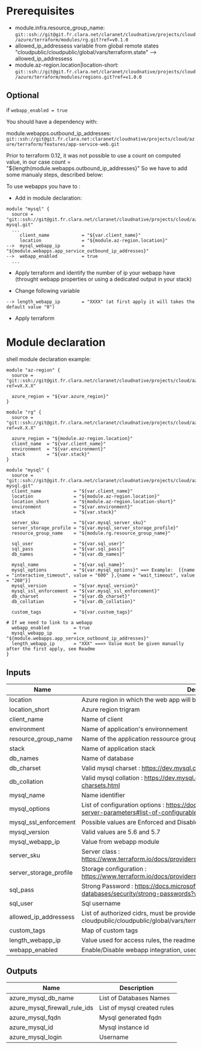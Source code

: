 # Prerequisites
* module.infra.resource_group_name: `git::ssh://git@git.fr.clara.net/claranet/cloudnative/projects/cloud/azure/terraform/modules/rg.git?ref=v0.1.0`
* allowed_ip_addressess variable from global remote states "cloudpublic/cloudpublic/global/vars/terraform.state" --> allowed_ip_addressess
* module.az-region.location|location-short: `git::ssh://git@git.fr.clara.net/claranet/cloudnative/projects/cloud/azure/terraform/modules/regions.git?ref=v1.0.0`

## Optional

if `webapp_enabled = true`

You should have a dependency with:

module.webapps.outbound_ip_addresses: `git::ssh://git@git.fr.clara.net:claranet/cloudnative/projects/cloud/azure/terraform/features/app-service-web.git`

Prior to terraform 0.12, it was not possible to use a count on computed value, in our case count = "${length(module.webapps.outbound_ip_addresses}"
So we have to add some manualy steps, described below:

To use webapps you have to :

* Add in module declaration:

```shell
module "mysql" {
  source = "git::ssh://git@git.fr.clara.net/claranet/cloudnative/projects/cloud/azure/terraform/features/db-mysql.git"
  ...
     client_name            = "${var.client_name}"
     location               = "${module.az-region.location}"
-->  mysql_webapp_ip        = "${module.webapps.app_service_outbound_ip_addresses}"
-->  webapp_enabled         = true
  ...
```
* Apply terraform and identify the number of ip your webapp have (throught webapp properties or using a dedicated output in your stack) 

* Change following variable 

```
--> length_webapp_ip        = "XXXX" (at first apply it will takes the default value "0")

```

* Apply terraform 

# Module declaration

shell module declaration example:

```shell
module "az-region" {
  source = "git::ssh://git@git.fr.clara.net/claranet/cloudnative/projects/cloud/azure/terraform/modules/regions.git?ref=vX.X.X"

  azure_region = "${var.azure_region}"
}

module "rg" {
  source = "git::ssh://git@git.fr.clara.net/claranet/cloudnative/projects/cloud/azure/terraform/modules/rg.git?ref=vX.X.X"

  azure_region = "${module.az-region.location}"
  client_name  = "${var.client_name}"
  environment  = "${var.environment}"
  stack        = "${var.stack}"
}

module "mysql" {
  source = "git::ssh://git@git.fr.clara.net/claranet/cloudnative/projects/cloud/azure/terraform/features/db-mysql.git"
  client_name            = "${var.client_name}"
  location               = "${module.az-region.location}"
  location_short         = "${module.az-region.location-short}"
  environment            = "${var.environment}"
  stack                  = "${var.stack}"

  server_sku             = "${var.mysql_server_sku}"
  server_storage_profile = "${var.mysql_server_storage_profile}"
  resource_group_name    = "${module.rg.resource_group_name}"

  sql_user               = "${var.sql_user}"
  sql_pass               = "${var.sql_pass}"
  db_names               = "${var.db_names}"

  mysql_name             = "${var.sql_name}"
  mysql_options          = "${var.mysql_options}" ==> Example:  [{name = "interactive_timeout", value = "600" },{name = "wait_timeout", value = "260"}]
  mysql_version          = "${var.mysql_version}"
  mysql_ssl_enforcement  = "${var.mysql_ssl_enforcement}"
  db_charset             = "${var.db_charset}"
  db_collation           = "${var.db_collation}"

  custom_tags            = "${var.custom_tags}"

# If we need to link to a webapp
  webapp_enabled         = true
  mysql_webapp_ip        = "${module.webapps.app_service_outbound_ip_addresses}"
  length_webapp_ip       = "XXX" ===> Value must be given manually after the first apply, see Readme
}

```

## Inputs

| Name | Description | Type | Default | Required |
|------|-------------|:----:|:-----:|:-----:|
| location | Azure region in which the web app will be hosted | string | - | yes |
| location_short | Azure region trigram | string | - | yes |
| client_name | Name of client | string | - | yes |
| environment | Name of application's environnement | string | - | yes |
| resource_group_name | Name of the application ressource group, herited from infra module | string | - | yes |
| stack | Name of application stack | string | - | yes |
| db_names | Name of database | list | `<list>` | no |
| db_charset | Valid mysql charset : https://dev.mysql.com/doc/refman/5.7/en/charset-charsets.html | map | `<map>` | no |
| db_collation | Valid mysql collation : https://dev.mysql.com/doc/refman/5.7/en/charset-charsets.html | map | `<map>` | no |
| mysql_name | Name identifier | string | - | yes |
| mysql_options | List of configuration options : https://docs.microsoft.com/fr-fr/azure/mysql/howto-server-parameters#list-of-configurable-server-parameters | list | `<list>` | no |
| mysql_ssl_enforcement | Possible values are Enforced and Disabled | string | `Disabled` | no |
| mysql_version | Valid values are 5.6 and 5.7 | string | `5.7` | no |
| mysql_webapp_ip | Value from webapp module | list | `<list>` | no |
| server_sku | Server class : https://www.terraform.io/docs/providers/azurerm/r/mysql_server.html#sku | map | `<map>` | no |
| server_storage_profile | Storage configuration : https://www.terraform.io/docs/providers/azurerm/r/mysql_server.html#storage_profile | map | `<map>` | no |
| sql_pass | Strong Password : https://docs.microsoft.com/en-us/sql/relational-databases/security/strong-passwords?view=sql-server-2017 | string | - | yes |
| sql_user | Sql username | string | - | yes |
| allowed_ip_addressess | List of authorized cidrs, must be provided using remote states cloudpublic/cloudpublic/global/vars/terraform.state --> allowed_ip_addressess | list | - | yes |
| custom_tags | Map of custom tags | map | - | yes |
| length_webapp_ip | Value used for access rules, the readme scenario must be followed | string | `0` | no |
| webapp_enabled | Enable/Disable webapp integration, used by access rules | string | `false` | no |

## Outputs

| Name | Description |
|------|-------------|
| azure_mysql_db_name | List of Databases Names |
| azure_mysql_firewall_rule_ids | List of mysql created rules |
| azure_mysql_fqdn | Mysql generated fqdn |
| azure_mysql_id | Mysql instance id |
| azure_mysql_login | Username |

